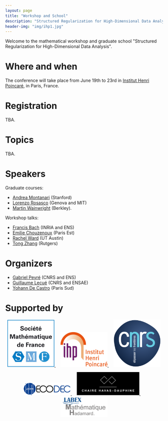 ```yaml
---
layout: page
title: "Workshop and School"
description: "Structured Regularization for High-Dimensional Data Analysis"
header-img: "img/ihp1.jpg"
---
```


Welcome to the mathematical workshop and graduate school "Structured Regularization for High-Dimensional Data Analysis".

Where and when
===========================

The conference will take place from June 19th to 23rd in [Institut Henri Poincaré](http://www.ihp.fr/), in Paris, France.


Registration
===========================

TBA.

Topics
===========================

TBA.

Speakers
===========================

Graduate courses:
- [Andrea Montanari](http://web.stanford.edu/~montanar/) (Stanford)
- [Lorenzo Rosasco](http://web.mit.edu/lrosasco/www/) (Genova and MIT)
- [Martin Wainwright](https://people.eecs.berkeley.edu/~wainwrig/) (Berkley).

Workshop talks:
- [Francis Bach](http://www.di.ens.fr/~fbach/) (INRIA and ENS)
- [Emilie Chouzenoux](http://www-syscom.univ-mlv.fr/~chouzeno/) (Paris Est)
- [Rachel Ward](https://www.ma.utexas.edu/users/rachel/) (UT Austin)
- [Tong Zhang](http://www.stat.rutgers.edu/home/tzhang/) (Rutgers)

Organizers
===========================

- [Gabriel Peyré](http://www.gpeyre.com/)  (CNRS and ENS)
- [Guillaume Lecué](http://lecueguillaume.github.io/) (CNRS and ENSAE)
- [Yohann De Castro](https://www.normalesup.org/~decastro/) (Paris Sud)

Supported by
===========================

<p align="center">
<a href="http://smf.emath.fr/">
<img width="150" src="img/logo-smf.jpg"/>
</a>
&nbsp;&nbsp;&nbsp;
<a href="http://www.ihp.fr">
<img width="150" src="img/logo-ihp.jpg"/>
</a>
&nbsp;&nbsp;&nbsp;
<a href="http://www.cnrs.fr/">
<img width="150" src="img/logo-cnrs.png"/>
</a>
</p>

<p align="center">
<a href="http://labex-ecodec.fr/">
<img width="150" src="img/logo-ecodec.png"/>
</a>
&nbsp;&nbsp;&nbsp;
<a href="hhttp://nouvellesdonnees.com/">
<img width="200" src="img/logo-end.jpeg"/>
</a>
&nbsp;&nbsp;&nbsp;
<a href="https://www.fondation-hadamard.fr/LMH">
<img width="150" src="img/logo-lmh.png"/>
</a>

</p>
